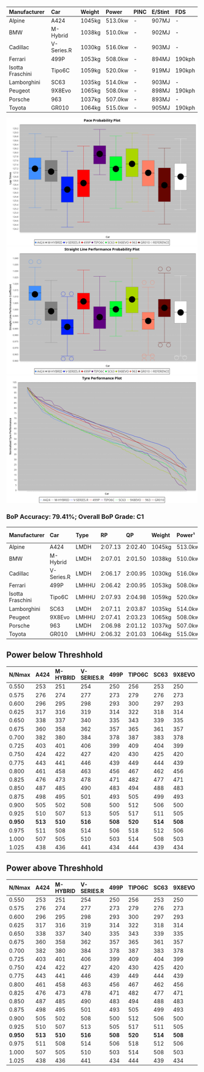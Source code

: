 | Manufacturer     | Car        | Weight | Power   | PINC    | E/Stint | FDS     |
|:-|:-|:-|:-|:-|:-|:-|
| Alpine           | A424       | 1045kg | 513.0kw |    -    | 907MJ   |    -    |
| BMW              | M-Hybrid   | 1038kg | 510.0kw |    -    | 902MJ   |    -    |
| Cadillac         | V-Series.R | 1030kg | 516.0kw |    -    | 903MJ   |    -    |
| Ferrari          | 499P       | 1053kg | 508.0kw |    -    | 894MJ   | 190kph  |
| Isotta Fraschini | Tipo6C     | 1059kg | 520.0kw |    -    | 919MJ   | 190kph  |
| Lamborghini      | SC63       | 1035kg | 514.0kw |    -    | 903MJ   |    -    |
| Peugeot          | 9X8Evo     | 1065kg | 508.0kw |    -    | 898MJ   | 190kph  |
| Porsche          | 963        | 1037kg | 507.0kw |    -    | 893MJ   |    -    |
| Toyota           | GR010      | 1064kg | 515.0kw |    -    | 905MJ   | 190kph  |

![PACECHART](./IMG/OFFICIAL.png)
![STRAIGHTLINEPERFORMANCECHART](./IMG/OFFICIAL_sp.png)
![TYREPERFORMANCECHART](./IMG/OFFICIAL_tw.png)

### BoP Accuracy: 79.41%; Overall BoP Grade: C1
| Manufacturer     | Car        | Type  | RP      | QP      | Weight | Power¹  | Threshhold | PINC    | Power²   | E/Stint | AVG Vmax  | FDS     | RDLC | L/Stint | BOP-Grade | Model Accuracy | Model Points | Match%  | SimDiff |
|:-|:-|:-|:-|:-|:-|:-|:-|:-|:-|:-|:-|:-|:-|:-|:-|:-|:-|:-|:-|
| Alpine           | A424       | LMDH  | 2:07.13 | 2:02.40 | 1045kg | 513.0kw | 210.0kph   |    -    | 513.00kw |  907MJ  | 311.28kph |    -    | 1.01 | 25      | +B1       | 100.00%        | 635          | 89.81%  | #       |
| BMW              | M-Hybrid   | LMDH  | 2:07.01 | 2:01.50 | 1038kg | 510.0kw | 210.0kph   |    -    | 510.00kw |  902MJ  | 309.26kph |    -    | 1.02 | 25      | ~A1       | 100.00%        | 1696         | 100.00% | #       |
| Cadillac         | V-Series.R | LMDH  | 2:06.17 | 2:00.95 | 1030kg | 516.0kw | 210.0kph   |    -    | 516.00kw |  903MJ  | 307.34kph |    -    | 1.03 | 25      | -C2       | 88.64%         | 2076         | 74.46%  | #       |
| Ferrari          | 499P       | LMHHU | 2:06.42 | 2:00.95 | 1053kg | 508.0kw | 210.0kph   |    -    | 508.00kw |  894MJ  | 309.20kph | 190kph  | 1.04 | 25      | -B2       | 91.94%         | 2476         | 84.42%  | #       |
| Isotta Fraschini | Tipo6C     | LMHHU | 2:07.93 | 2:04.98 | 1059kg | 520.0kw | 210.0kph   |    -    | 520.00kw |  919MJ  | 308.64kph | 190kph  | 1.04 | 25      | +Ω1       | 100.00%        | 66           | 17.26%  | #       |
| Lamborghini      | SC63       | LMDH  | 2:07.11 | 2:03.87 | 1035kg | 514.0kw | 210.0kph   |    -    | 514.00kw |  903MJ  | 310.17kph |    -    | 1.05 | 25      | ~A1       | 100.00%        | 504          | 100.00% | #       |
| Peugeot          | 9X8Evo     | LMHHU | 2:07.41 | 2:03.23 | 1065kg | 508.0kw | 210.0kph   |    -    | 508.00kw |  898MJ  | 309.06kph | 190kph  | 0.98 | 25      | +D1       | 100.00%        | 249          | 68.10%  | #       |
| Porsche          | 963        | LMDH  | 2:06.98 | 2:01.12 | 1037kg | 507.0kw | 210.0kph   |    -    | 507.00kw |  893MJ  | 307.44kph |    -    | 1.02 | 25      | ~A1       | 90.40%         | 5633         | 100.00% | #       |
| Toyota           | GR010      | LMHHU | 2:06.32 | 2:01.03 | 1064kg | 515.0kw | 210.0kph   |    -    | 515.00kw |  905MJ  | 308.40kph | 190kph  | 1.02 | 25      | -B2       | 90.11%         | 3235         | 80.67%  | #       |

## Power below Threshhold
| N/Nmax    | A424    | M-HYBRID | V-SERIES.R | 499P    | TIPO6C  | SC63    | 9X8EVO  | 963     | GR010   |
|:-|:-|:-|:-|:-|:-|:-|:-|:-|:-|
|  0.550    |  253    |  251     |  254       |  250    |  256    |  253    |  250    |  250    |  254    |
|  0.575    |  276    |  274     |  277       |  273    |  279    |  276    |  273    |  273    |  277    |
|  0.600    |  296    |  295     |  298       |  293    |  300    |  297    |  293    |  293    |  297    |
|  0.625    |  317    |  316     |  319       |  314    |  322    |  318    |  314    |  314    |  319    |
|  0.650    |  338    |  337     |  340       |  335    |  343    |  339    |  335    |  335    |  340    |
|  0.675    |  360    |  358     |  362       |  357    |  365    |  361    |  357    |  356    |  362    |
|  0.700    |  382    |  380     |  384       |  378    |  387    |  383    |  378    |  377    |  383    |
|  0.725    |  403    |  401     |  406       |  399    |  409    |  404    |  399    |  399    |  405    |
|  0.750    |  424    |  422     |  427       |  420    |  430    |  425    |  420    |  419    |  426    |
|  0.775    |  443    |  441     |  446       |  439    |  449    |  444    |  439    |  438    |  445    |
|  0.800    |  461    |  458     |  463       |  456    |  467    |  462    |  456    |  455    |  463    |
|  0.825    |  476    |  473     |  478       |  471    |  482    |  477    |  471    |  470    |  478    |
|  0.850    |  487    |  485     |  490       |  483    |  494    |  488    |  483    |  482    |  489    |
|  0.875    |  498    |  495     |  501       |  493    |  505    |  499    |  493    |  492    |  500    |
|  0.900    |  505    |  502     |  508       |  500    |  512    |  506    |  500    |  499    |  507    |
|  0.925    |  510    |  507     |  513       |  505    |  517    |  511    |  505    |  504    |  512    |
| **0.950** | **513** | **510**  | **516**    | **508** | **520** | **514** | **508** | **507** | **515** |
|  0.975    |  511    |  508     |  514       |  506    |  518    |  512    |  506    |  505    |  513    |
|  1.000    |  507    |  505     |  510       |  503    |  514    |  508    |  503    |  502    |  509    |
|  1.025    |  438    |  436     |  441       |  434    |  444    |  439    |  434    |  433    |  440    |

## Power above Threshhold
| N/Nmax    | A424    | M-HYBRID | V-SERIES.R | 499P    | TIPO6C  | SC63    | 9X8EVO  | 963     | GR010   |
|:-|:-|:-|:-|:-|:-|:-|:-|:-|:-|
|  0.550    |  253    |  251     |  254       |  250    |  256    |  253    |  250    |  250    |  254    |
|  0.575    |  276    |  274     |  277       |  273    |  279    |  276    |  273    |  273    |  277    |
|  0.600    |  296    |  295     |  298       |  293    |  300    |  297    |  293    |  293    |  297    |
|  0.625    |  317    |  316     |  319       |  314    |  322    |  318    |  314    |  314    |  319    |
|  0.650    |  338    |  337     |  340       |  335    |  343    |  339    |  335    |  335    |  340    |
|  0.675    |  360    |  358     |  362       |  357    |  365    |  361    |  357    |  356    |  362    |
|  0.700    |  382    |  380     |  384       |  378    |  387    |  383    |  378    |  377    |  383    |
|  0.725    |  403    |  401     |  406       |  399    |  409    |  404    |  399    |  399    |  405    |
|  0.750    |  424    |  422     |  427       |  420    |  430    |  425    |  420    |  419    |  426    |
|  0.775    |  443    |  441     |  446       |  439    |  449    |  444    |  439    |  438    |  445    |
|  0.800    |  461    |  458     |  463       |  456    |  467    |  462    |  456    |  455    |  463    |
|  0.825    |  476    |  473     |  478       |  471    |  482    |  477    |  471    |  470    |  478    |
|  0.850    |  487    |  485     |  490       |  483    |  494    |  488    |  483    |  482    |  489    |
|  0.875    |  498    |  495     |  501       |  493    |  505    |  499    |  493    |  492    |  500    |
|  0.900    |  505    |  502     |  508       |  500    |  512    |  506    |  500    |  499    |  507    |
|  0.925    |  510    |  507     |  513       |  505    |  517    |  511    |  505    |  504    |  512    |
| **0.950** | **513** | **510**  | **516**    | **508** | **520** | **514** | **508** | **507** | **515** |
|  0.975    |  511    |  508     |  514       |  506    |  518    |  512    |  506    |  505    |  513    |
|  1.000    |  507    |  505     |  510       |  503    |  514    |  508    |  503    |  502    |  509    |
|  1.025    |  438    |  436     |  441       |  434    |  444    |  439    |  434    |  433    |  440    |
